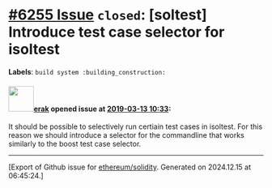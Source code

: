# [\#6255 Issue](https://github.com/ethereum/solidity/issues/6255) `closed`: [soltest] Introduce test case selector for isoltest
**Labels**: `build system :building_construction:`


#### <img src="https://avatars.githubusercontent.com/u/20012009?u=61e903cf16bc5f3353db1d571401e2e71b6f61ed&v=4" width="50">[erak](https://github.com/erak) opened issue at [2019-03-13 10:33](https://github.com/ethereum/solidity/issues/6255):

It should be possible to selectively run certiain test cases in isoltest. For this reason we should introduce a selector for the commandline that works similarly to the boost test case selector.




-------------------------------------------------------------------------------



[Export of Github issue for [ethereum/solidity](https://github.com/ethereum/solidity). Generated on 2024.12.15 at 06:45:24.]
